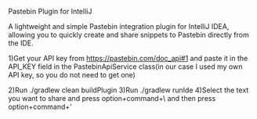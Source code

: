 Pastebin Plugin for IntelliJ


A lightweight and simple Pastebin integration plugin for IntelliJ IDEA, allowing you to quickly create and share snippets to Pastebin directly from the IDE.

1)Get your API key from https://pastebin.com/doc_api#1 and 
paste it in the API_KEY field in the PastebinApiService class(in our case I used my own API key, so you do not need to get one)

2)Run ./gradlew clean buildPlugin
3)Run ./gradlew runIde
4)Select the text you want to share and press option+command+\ and then press option+command+'



